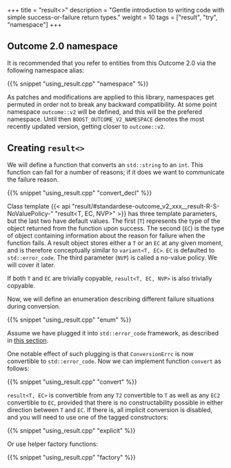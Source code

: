 +++
title = "result<>"
description = "Gentle introduction to writing code with simple success-or-failure return types."
weight = 10
tags = ["result", "try", "namespace"]
+++

## Outcome 2.0 namespace

It is recommended that you refer to entities from this Outcome 2.0 via the following namespace alias:

{{% snippet "using_result.cpp" "namespace" %}}

As patches and modifications are applied to this library, namespaces get permuted in order
not to break any backward compatibility. At some point namespace `outcome::v2` will be defined,
and this will be the prefered namespace. Until then `BOOST_OUTCOME_V2_NAMESPACE` denotes the most recently
updated version, getting closer to `outcome::v2`.

## Creating `result<>`

We will define a function that converts an `std::string` to an `int`. This function can fail for a number of reasons;
if it does we want to communicate the failure reason.

{{% snippet "using_result.cpp" "convert_decl" %}}

Class template {{< api "result/#standardese-outcome_v2_xxx__result-R-S-NoValuePolicy-" "result<T, EC, NVP>" >}}
has three template parameters, but the last two have default values. The first
(`T`) represents the type of the object returned from the function upon success.
The second (`EC`) is the type of object containing information about the reason
for failure when the function fails. A result object stores either a `T` or an
`EC` at any given moment, and is therefore conceptually similar to `variant<T, EC>`. `EC` is defaulted to `std::error_code`. The third parameter (`NVP`) is called a
no-value policy. We will cover it later.

If both `T` and `EC` are trivially copyable, `result<T, EC, NVP>` is also trivially copyable.

Now, we will define an enumeration describing different failure situations during conversion.

{{% snippet "using_result.cpp" "enum" %}}

Assume we have plugged it into `std::error_code` framework, as described in [this section](../../motivation/plug_error_code).

One notable effect of such plugging is that `ConversionErrc` is now convertible to `std::error_code`.
Now we can implement function `convert` as follows:

{{% snippet "using_result.cpp" "convert" %}}

`result<T, EC>` is convertible from any `T2` convertible to `T` as well as any `EC2` convertible to `EC`,
provided that there is no constructability possible in either direction between `T` and `EC`. If there is,
all implicit conversion is disabled, and you will need to use one of the tagged constructors:

{{% snippet "using_result.cpp" "explicit" %}}

Or use helper factory functions:

{{% snippet "using_result.cpp" "factory" %}}
